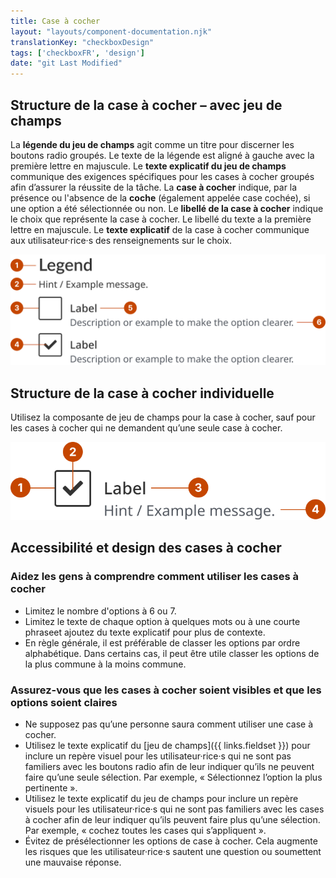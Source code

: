 ```yaml
---
title: Case à cocher
layout: "layouts/component-documentation.njk"
translationKey: "checkboxDesign"
tags: ['checkboxFR', 'design']
date: "git Last Modified"
---
```


## Structure de la case à cocher – avec jeu de champs

La **légende du jeu de champs** agit comme un titre pour discerner les boutons radio groupés. Le texte de la légende est aligné à gauche avec la première lettre en majuscule.
Le **texte explicatif du jeu de champs** communique des exigences spécifiques pour les cases à cocher groupés afin d’assurer la réussite de la tâche.
La **case à cocher** indique, par la présence ou l'absence de la **coche** (également appelée case cochée), si une option a été sélectionnée ou non.
Le **libellé de la case à cocher** indique le choix que représente la case à cocher. Le libellé du texte a la première lettre en majuscule.
Le **texte explicatif** de la case à cocher communique aux utilisateur·rice·s des renseignements sur le choix.

<img class="b-sm b-gray p-400" src="/images/en/components/anatomy/gcds-checkbox-anatomy-with-fieldset.svg" alt="L'anatomie de case à cocher identifiant la légende du jeu de champ et son message d'aide, la coche de sélection, le bouton à cocher, l'étiquette de la case à cocher et le message d'aide de la case à cocher qui forme le composant." />

## Structure de la case à cocher individuelle

Utilisez la composante de jeu de champs pour la case à cocher, sauf pour les cases à cocher qui ne demandent qu’une seule case à cocher.

<img class="b-sm b-gray p-400" src="/images/en/components/anatomy/gcds-checkbox-anatomy-single.svg" alt="L'anatomie de case à cocher identifiant la coche de sélection, le bouton à cocher, l'étiquette de la case à cocher et le message d'aide de la case à cocher qui forme le composant." />

## Accessibilité et design des cases à cocher

### Aidez les gens à comprendre comment utiliser les cases à cocher

- Limitez le nombre d'options à 6 ou 7.
- Limitez le texte de chaque option à quelques mots ou à une courte phraseet ajoutez du texte explicatif pour plus de contexte.
- En règle générale, il est préférable de classer les options par ordre alphabétique. Dans certains cas, il peut être utile classer les options de la plus commune à la moins commune.

### Assurez-vous que les cases à cocher soient visibles et que les options soient claires

- Ne supposez pas qu’une personne saura comment utiliser une case à cocher.
- Utilisez le texte explicatif du [jeu de champs]({{ links.fieldset }}) pour inclure un repère visuel pour les utilisateur·rice·s qui ne sont pas familiers avec les boutons radio afin de leur indiquer qu’ils ne peuvent faire qu’une seule sélection. Par exemple, « Sélectionnez l’option la plus pertinente ».
- Utilisez le texte explicatif du jeu de champs pour inclure un repère visuels pour les utilisateur·rice·s qui ne sont pas familiers avec les cases à cocher afin de leur indiquer qu’ils peuvent faire plus qu’une sélection.  Par exemple, « cochez toutes les cases qui s’appliquent ».
- Évitez de présélectionner les options de case à cocher. Cela augmente les risques que les utilisateur·rice·s sautent une question ou soumettent une mauvaise réponse.
